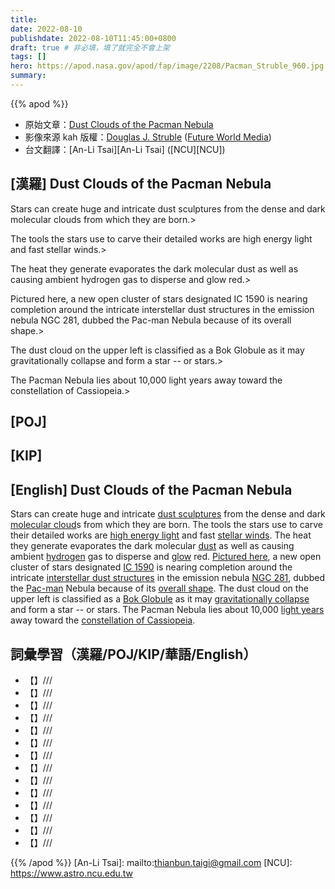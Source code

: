 ```yaml
---
title:
date: 2022-08-10
publishdate: 2022-08-10T11:45:00+0800
draft: true # 非必填，填了就完全不會上架
tags: []
hero: https://apod.nasa.gov/apod/fap/image/2208/Pacman_Struble_960.jpg
summary:
---
```


{{% apod %}}

- 原始文章：[Dust Clouds of the Pacman Nebula](https://apod.nasa.gov/apod/ap220810.html)
- 影像來源 kah 版權：[Douglas J. Struble](https://www.astrobin.com/users/dugstruble/) ([Future World Media](https://futureworldmedia.net/FW22/))
- 台文翻譯：[An-Li Tsai][An-Li Tsai] ([NCU][NCU])

## [漢羅] Dust Clouds of the Pacman Nebula
Stars can create huge and intricate dust sculptures from the dense and dark molecular clouds from which they are born.>

The tools the stars use to carve their detailed works are high energy light and fast stellar winds.>

The heat they generate evaporates the dark molecular dust as well as causing ambient hydrogen gas to disperse and glow red.>

Pictured here, a new open cluster of stars designated IC 1590 is nearing completion around the intricate interstellar dust structures in the emission nebula NGC 281, dubbed the Pac-man Nebula because of its overall shape.>

The dust cloud on the upper left is classified as a Bok Globule as it may gravitationally collapse and form a star -- or stars.>

The Pacman Nebula lies about 10,000 light years away toward the constellation of Cassiopeia.>


## [POJ]

## [KIP]

## [English] Dust Clouds of the Pacman Nebula
Stars can create huge and intricate [dust sculptures][dust sculptures] from the dense and dark [molecular cloud][molecular cloud]s from which they are born.
The tools the stars use to carve their detailed works are [high energy light][high energy light] and fast [stellar winds][stellar winds].
The heat they generate evaporates the dark molecular [dust][dust] as well as causing ambient [hydrogen][hydrogen] gas to disperse and [glow][glow] red.
[Pictured here][Pictured here], a new open cluster of stars designated [IC 1590][IC 1590] is nearing completion around the intricate [interstellar dust structures][interstellar dust structures e] in the emission nebula [NGC 281][NGC 281], dubbed the [Pac-man][Pac-man] Nebula because of its [overall shape][overall shape].
The dust cloud on the upper left is classified as a [Bok Globule][Bok Globule] as it may [gravitationally collapse][gravitationally collapse] and form a star -- or stars.
The Pacman Nebula lies about 10,000 [light years][light years] away toward the [constellation of Cassiopeia][constellation of Cassiopeia].

## 詞彙學習（漢羅/POJ/KIP/華語/English）
- 【】///
- 【】///
- 【】///
- 【】///
- 【】///
- 【】///
- 【】///
- 【】///
- 【】///
- 【】///
- 【】///
- 【】///
- 【】///
- 【】///

{{% /apod %}}
[An-Li Tsai]: mailto:thianbun.taigi@gmail.com
[NCU]: https://www.astro.ncu.edu.tw

[copyright]: https://apod.nasa.gov/apod/fap/lib/about_apod.html#srapply

[dust sculptures]:https://apod.nasa.gov/apod/ap070606.html
[molecular cloud]:https://apod.nasa.gov/apod/ap201122.html
[high energy light]:https://science.nasa.gov/ems/10_ultravioletwaves
[stellar winds]:https://apod.nasa.gov/apod/ap000318.html
[dust]:https://en.wikipedia.org/wiki/Interstellar_dust
[hydrogen]:https://periodic.lanl.gov/1.shtml
[glow]:https://apod.nasa.gov/apod/emission_nebulae.html
[Pictured here]:https://www.astrobin.com/7zpo2o/
[IC 1590]:https://en.wikipedia.org/wiki/IC_1590
[interstellar dust structures e]:https://apod.nasa.gov/apod/ap210307.html
[interstellar dust structures t]:https://apod.tw/daily/20210307/
[NGC 281]:https://en.wikipedia.org/wiki/NGC_281
[Pac-man]:http://en.wikipedia.org/wiki/Pac-man
[overall shape]:https://apod.nasa.gov/apod/ap181122.html
[Bok Globule]:https://apod.nasa.gov/apod/ap030127.html
[gravitationally collapse]:https://youtu.be/YbdwTwB8jtc
[light years]:https://spaceplace.nasa.gov/light-year/en/
[constellation of Cassiopeia]:https://www.constellation-guide.com/constellation-list/cassiopeia-constellation/
